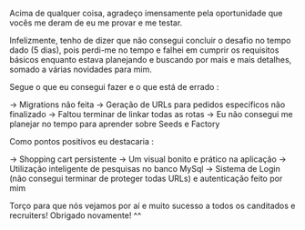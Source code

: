 Acima de qualquer coisa, agradeço imensamente pela oportunidade que vocês me deram de eu me provar e me testar.

Infelizmente, tenho de dizer que não consegui concluir o desafio no tempo dado (5 dias), pois perdi-me no tempo e falhei em cumprir os requisitos básicos 
enquanto estava planejando e buscando por mais e mais detalhes, somado a várias novidades para mim.

Segue o que eu consegui fazer e o que está de errado : 

-> Migrations não feita
-> Geração de URLs para pedidos específicos não finalizado
-> Faltou terminar de linkar todas as rotas
-> Eu não consegui me planejar no tempo para aprender sobre Seeds e Factory

Como pontos positivos eu destacaria :

-> Shopping cart persistente
-> Um visual bonito e prático na aplicação
-> Utilização inteligente de pesquisas no banco MySql
-> Sistema de Login (não consegui terminar de proteger todas URLs) e autenticação feito por mim


Torço para que nós vejamos por aí e muito sucesso a todos os canditados e recruiters!
Obrigado novamente! ^^